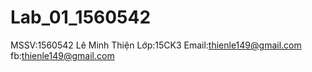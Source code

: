# Lab_01_1560542
MSSV:1560542
Lê Minh Thiện
Lớp:15CK3
Email:thienle149@gmail.com
fb:thienle149@gmail.com
